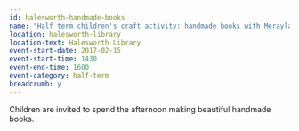 ```yaml
---
id: halesworth-handmade-books
name: "Half term children's craft activity: handmade books with Meraylah"
location: halesworth-library
location-text: Halesworth Library
event-start-date: 2017-02-15
event-start-time: 1430
event-end-time: 1600
event-category: half-term
breadcrumb: y
---
```


Children are invited to spend the afternoon making beautiful handmade books.
